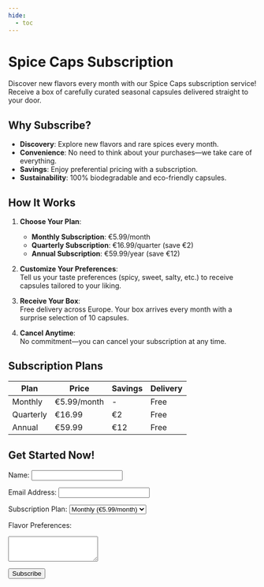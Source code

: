 ```yaml
---
hide:
  - toc
---
```


# Spice Caps Subscription

Discover new flavors every month with our Spice Caps subscription service! Receive a box of carefully curated seasonal capsules delivered straight to your door.

## Why Subscribe?

- **Discovery**: Explore new flavors and rare spices every month.
- **Convenience**: No need to think about your purchases—we take care of everything.
- **Savings**: Enjoy preferential pricing with a subscription.
- **Sustainability**: 100% biodegradable and eco-friendly capsules.

## How It Works

1. **Choose Your Plan**:  
   - **Monthly Subscription**: €5.99/month  
   - **Quarterly Subscription**: €16.99/quarter (save €2)  
   - **Annual Subscription**: €59.99/year (save €12)

2. **Customize Your Preferences**:  
   Tell us your taste preferences (spicy, sweet, salty, etc.) to receive capsules tailored to your liking.

3. **Receive Your Box**:  
   Free delivery across Europe. Your box arrives every month with a surprise selection of 10 capsules.

4. **Cancel Anytime**:  
   No commitment—you can cancel your subscription at any time.

## Subscription Plans

| Plan              | Price      | Savings   | Delivery  |
|-------------------|------------|-----------|-----------|
| Monthly           | €5.99/month | -         | Free      |
| Quarterly         | €16.99     | €2        | Free      |
| Annual            | €59.99     | €12       | Free      |

## Get Started Now!

<form action="https://formspree.io/f/your-form-id" method="POST">
  <label for="name">Name:</label>
  <input type="text" id="name" name="name" required>

  <label for="email">Email Address:</label>
  <input type="email" id="email" name="email" required>

  <label for="plan">Subscription Plan:</label>
  <select id="plan" name="plan" required>
    <option value="monthly">Monthly (€5.99/month)</option>
    <option value="quarterly">Quarterly (€16.99)</option>
    <option value="annual">Annual (€59.99)</option>
  </select>

  <label for="preferences">Flavor Preferences:</label>
  <textarea id="preferences" name="preferences" rows="3" ></textarea>

  <button type="submit">Subscribe</button>
</form>